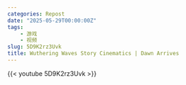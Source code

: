 ```yaml
---
categories: Repost
date: "2025-05-29T00:00:00Z"
tags:
    - 游戏
    - 视频
slug: 5D9K2rz3Uvk
title: Wuthering Waves Story Cinematics | Dawn Arrives
---
```


{{< youtube 5D9K2rz3Uvk >}}
